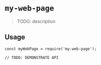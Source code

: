 # `my-web-page`

> TODO: description

## Usage

```
const myWebPage = require('my-web-page');

// TODO: DEMONSTRATE API
```
